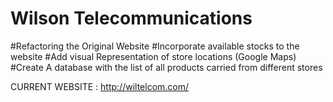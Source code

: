 # Wilson Telecommunications
#Refactoring the Original Website
#Incorporate available stocks to the website
#Add visual Representation of store locations (Google Maps)
#Create A database with the list of all products carried from different stores

CURRENT WEBSITE : http://wiltelcom.com/
